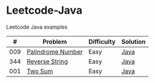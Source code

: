 # Leetcode-Java
Leetcode Java examples

|    #    |       Problem        |   Difficulty  |    Solution   |
| ------- | -------------------- | ------------- | ------------- |
|   009   | [Palindrome Number](https://leetcode.com/problems/palindrome-number/)     |     Easy      |    [Java](https://github.com/orkhanhasanzade/Leetcode-Java/blob/master/Palindrome%20Number/Solution.java)       |
|   344   | [Reverse String](https://leetcode.com/problems/reverse-string/)       |     Easy      |    [Java](https://github.com/orkhanhasanzade/Leetcode-Java/blob/master/Reverse%20String/Solution.java)       |
|   001   | [Two Sum](https://leetcode.com/problems/two-sum/)              |     Easy      |    [Java](https://github.com/orkhanhasanzade/Leetcode-Java/blob/master/Two%20Sum/Solution.java)       |
